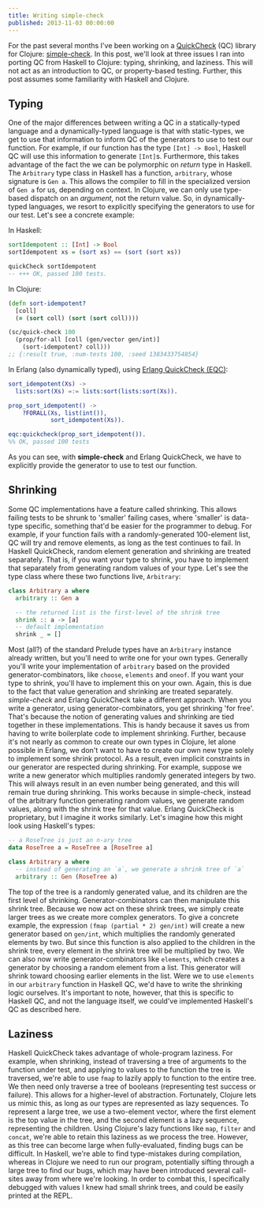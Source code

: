 ```yaml
---
title: Writing simple-check
published: 2013-11-03 00:00:00
---
```


For the past several months I've been working on a
[QuickCheck](http://en.wikipedia.org/wiki/QuickCheck) (QC) library for Clojure:
[simple-check](https://github.com/reiddraper/simple-check). In this post, we'll
look at three issues I ran into porting QC from Haskell to Clojure: typing,
shrinking, and laziness. This will not act as an introduction to QC, or
property-based testing. Further, this post assumes some familiarity with
Haskell and Clojure.

## Typing

One of the major differences between writing a QC in a statically-typed
language and a dynamically-typed language is that with static-types, we get to
use that information to inform QC of the generators to use to test our
function. For example, if our function has the type `[Int] -> Bool`, Haskell QC
will use this information to generate `[Int]`s. Furthermore, this takes
advantage of the fact the we can be polymorphic on _return_ type in Haskell.
The `Arbitrary` type class in Haskell has a function, `arbitrary`, whose
signature is `Gen a`. This allows the compiler to fill in the specialized
version of `Gen a` for us, depending on context. In Clojure, we can only use
type-based dispatch on an _argument_, not the return value. So, in
dynamically-typed languages, we resort to explicitly specifying the generators
to use for our test. Let's see a concrete example:

In Haskell:
```haskell
sortIdempotent :: [Int] -> Bool
sortIdempotent xs = (sort xs) == (sort (sort xs))

quickCheck sortIdempotent
-- +++ OK, passed 100 tests.
```

In Clojure:
```clojure
(defn sort-idempotent?
  [coll]
  (= (sort coll) (sort (sort coll))))

(sc/quick-check 100
  (prop/for-all [coll (gen/vector gen/int)]
    (sort-idempotent? coll)))
;; {:result true, :num-tests 100, :seed 1383433754854}
```

In Erlang (also dynamically typed), using [Erlang QuickCheck (EQC)](http://www.quviq.com/index.html):
```erlang
sort_idempotent(Xs) ->
  lists:sort(Xs) =:= lists:sort(lists:sort(Xs)).

prop_sort_idempotent() ->
    ?FORALL(Xs, list(int()),
            sort_idempotent(Xs)).

eqc:quickcheck(prop_sort_idempotent()).
%% OK, passed 100 tests
```

As you can see, with **simple-check** and Erlang QuickCheck, we have to
explicitly provide the generator to use to test our function.

## Shrinking

Some QC implementations have a feature called shrinking. This allows failing
tests to be shrunk to 'smaller' failing cases, where 'smaller' is data-type
specific, something that'd be easier for the programmer to debug. For example,
if your function fails with a randomly-generated 100-element list, QC will try
and remove elements, as long as the test continues to fail. In Haskell
QuickCheck, random element generation and shrinking are treated separately.
That is, if you want your type to shrink, you have to implement that separately
from generating random values of your type. Let's see the type class where
these two functions live, `Arbitrary`:

```haskell
class Arbitrary a where
  arbitrary :: Gen a

  -- the returned list is the first-level of the shrink tree
  shrink :: a -> [a]
  -- default implementation
  shrink _ = []
```

Most (all?) of the standard Prelude types have an `Arbitrary` instance already
written, but you'll need to write one for your own types. Generally you'll
write your implementation of `arbitrary` based on the provided
generator-combinators, like `choose`, `elements` and `oneof`. If you want your
type to shrink, you'll have to implement this on your own. Again, this is due
to the fact that value generation and shrinking are treated separately.
_simple-check_ and Erlang QuickCheck take a different approach. When you write
a generator, using generator-combinators, you get shrinking 'for free'. That's
because the notion of generating values and shrinking are tied together in
these implementations. This is handy because it saves us from having to write
boilerplate code to implement shrinking. Further, because it's not nearly as
common to create our own types in Clojure, let alone possible in Erlang, we
don't want to have to create our own new type solely to implement some shrink
protocol. As a result, even implicit constraints in our generator are respected
during shrinking. For example, suppose we write a new generator which
multiplies randomly generated integers by two. This will always result in an
even number being generated, and this will remain true during shrinking.  This
works because in simple-check, instead of the arbitrary function generating
random values, we generate random values, along with the shrink tree for that
value. Erlang QuickCheck is proprietary, but I imagine it works similarly.
Let's imagine how this might look using Haskell's types:

```haskell
-- a RoseTree is just an n-ary tree
data RoseTree a = RoseTree a [RoseTree a]

class Arbitrary a where
  -- instead of generating an `a`, we generate a shrink tree of `a`
  arbitrary :: Gen (RoseTree a)
```

The top of the tree is a randomly generated value, and its children are the
first level of shrinking. Generator-combinators can then manipulate
this shrink tree. Because we now act on these shrink trees, we simply create
larger trees as we create more complex generators. To give a concrete example,
the expression `(fmap (partial * 2) gen/int)` will create a new generator based
on `gen/int`, which multiplies the randomly generated elements by two. But
since this function is also applied to the children in the shrink tree, every
element in the shrink tree will be multiplied by two. We can also now write
generator-combinators like `elements`, which creates a generator by choosing a
random element from a list. This generator will shrink toward choosing earlier
elements in the list. Were we to use `elements` in our `arbitrary` function in
Haskell QC, we'd have to write the shrinking logic ourselves. It's
important to note, however, that this is specific to Haskell QC, and
not the language itself, we could've implemented Haskell's QC as
described here.

## Laziness

Haskell QuickCheck takes advantage of whole-program laziness. For example, when
shrinking, instead of traversing a tree of arguments to the function under
test, and applying to values to the function the tree is traversed, we're able
to use `fmap` to lazily apply to function to the entire tree. We then need only
traverse a tree of booleans (representing test success or failure). This allows
for a higher-level of abstraction. Fortunately, Clojure lets us mimic this, as
long as our types are represented as lazy sequences. To represent a large tree,
we use a two-element vector, where the first element is the top value in the
tree, and the second element is a lazy sequence, representing the children.
Using Clojure's lazy functions like `map`, `filter` and `concat`, we're able to
retain this laziness as we process the tree. However, as this tree can become
large when fully-evaluated, finding bugs can be difficult. In Haskell, we're
able to find type-mistakes during compilation, whereas in Clojure we need to
run our program, potentially sifting through a large tree to find our bugs,
which may have been introduced several call-sites away from where we're
looking. In order to combat this, I specifically debugged with values I knew
had small shrink trees, and could be easily printed at the REPL.
